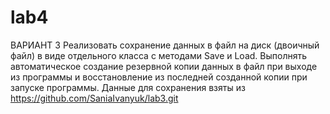 # lab4
ВАРИАНТ 3  Реализовать сохранение данных в файл на диск (двоичный файл) в виде отдельного класса с методами Save и Load. Выполнять автоматическое создание резервной копии данных в файл при выходе из программы и восстановление из последней созданной копии при запуске программы.  Данные для сохранения  взяты из https://github.com/SaniaIvanyuk/lab3.git
